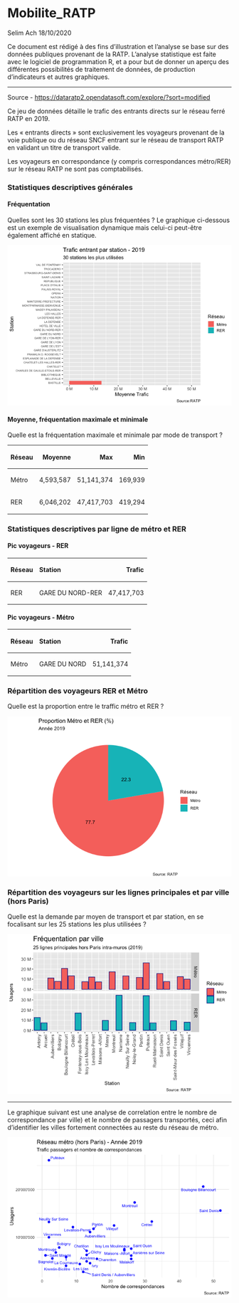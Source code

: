 Mobilite\_RATP
================
Selim Ach
18/10/2020

Ce document est rédigé à des fins d’illustration et l’analyse se base
sur des données publiques provenant de la RATP. L’analyse statistique
est faite avec le logiciel de programmation R, et a pour but de donner
un aperçu des différentes possibilités de traitement de données, de
production d’indicateurs et autres graphiques.

-----

Source - <https://dataratp2.opendatasoft.com/explore/?sort=modified>

Ce jeu de données détaille le trafic des entrants directs sur le réseau
ferré RATP en 2019.

Les « entrants directs » sont exclusivement les voyageurs provenant de
la voie publique ou du réseau SNCF entrant sur le réseau de transport
RATP en validant un titre de transport valide.

Les voyageurs en correspondance (y compris correspondances métro/RER)
sur le réseau RATP ne sont pas comptabilisés.

### Statistiques descriptives générales

#### Fréquentation

Quelles sont les 30 stations les plus fréquentées ? Le graphique
ci-dessous est un exemple de visualisation dynamique mais celui-ci
peut-être également affiché en statique.

![](Mobilite_RATP_files/figure-gfm/unnamed-chunk-2-1.gif)<!-- -->

#### Moyenne, fréquentation maximale et minimale

Quelle est la fréquentation maximale et minimale par mode de transport ?

<table class="table" style="margin-left: auto; margin-right: auto;">

<thead>

<tr>

<th style="text-align:left;">

Réseau

</th>

<th style="text-align:right;">

Moyenne

</th>

<th style="text-align:right;">

Max

</th>

<th style="text-align:right;">

Min

</th>

</tr>

</thead>

<tbody>

<tr>

<td style="text-align:left;">

Métro

</td>

<td style="text-align:right;">

4,593,587

</td>

<td style="text-align:right;">

51,141,374

</td>

<td style="text-align:right;">

169,939

</td>

</tr>

<tr>

<td style="text-align:left;">

RER

</td>

<td style="text-align:right;">

6,046,202

</td>

<td style="text-align:right;">

47,417,703

</td>

<td style="text-align:right;">

419,294

</td>

</tr>

</tbody>

</table>

### Statistiques descriptives par ligne de métro et RER

#### Pic voyageurs - RER

<table class="table" style="margin-left: auto; margin-right: auto;">

<thead>

<tr>

<th style="text-align:left;">

Réseau

</th>

<th style="text-align:left;">

Station

</th>

<th style="text-align:right;">

Trafic

</th>

</tr>

</thead>

<tbody>

<tr>

<td style="text-align:left;">

RER

</td>

<td style="text-align:left;">

GARE DU NORD-RER

</td>

<td style="text-align:right;">

47,417,703

</td>

</tr>

</tbody>

</table>

#### Pic voyageurs - Métro

<table class="table" style="margin-left: auto; margin-right: auto;">

<thead>

<tr>

<th style="text-align:left;">

Réseau

</th>

<th style="text-align:left;">

Station

</th>

<th style="text-align:right;">

Trafic

</th>

</tr>

</thead>

<tbody>

<tr>

<td style="text-align:left;">

Métro

</td>

<td style="text-align:left;">

GARE DU NORD

</td>

<td style="text-align:right;">

51,141,374

</td>

</tr>

</tbody>

</table>

### Répartition des voyageurs RER et Métro

Quelle est la proportion entre le traffic métro et RER
?

![](Mobilite_RATP_files/figure-gfm/unnamed-chunk-7-1.png)<!-- -->

### Répartition des voyageurs sur les lignes principales et par ville (hors Paris)

Quelle est la demande par moyen de transport et par station, en se
focalisant sur les 25 stations les plus utilisées ?

![](Mobilite_RATP_files/figure-gfm/unnamed-chunk-9-1.png)<!-- -->

-----

Le graphique suivant est une analyse de correlation entre le nombre de
correspondance par ville) et le nombre de passagers transportés, ceci
afin d’identifier les villes fortement connectées au reste du réseau de
métro.

![](Mobilite_RATP_files/figure-gfm/unnamed-chunk-10-1.png)<!-- -->
